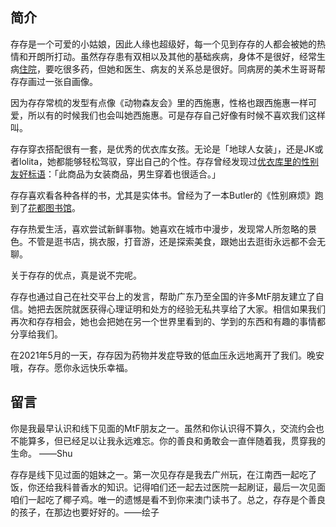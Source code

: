 ## 简介

存存是一个可爱的小姑娘，因此人缘也超级好，每一个见到存存的人都会被她的热情和开朗所打动。虽然存存患有双相以及其他的基础疾病，身体不是很好，经常生病[住院](https://twitter.com/donotexist_A/status/1383379769903910915?s=20)，要吃很多药，但她和医生、病友的关系总是很好。同病房的美术生哥哥帮存存画过一张自画像。

<PhotoScroll photos="[
        '${path}/photos/portrait.jpg', 
    ]" />

因为存存常梳的发型有点像《动物森友会》里的西施惠，性格也跟西施惠一样可爱，所以有的时候我们也会叫她西施惠。可是存存自己好像有时候不喜欢我们这样叫。

存存穿衣搭配很有一套，是优秀的优衣库女孩。无论是「地球人女装」，还是JK或者lolita，她都能够轻松驾驭，穿出自己的个性。存存曾经发现过[优衣库里的性别友好标语](https://twitter.com/donotexist_A/status/1352976196766633985?s=20)：「此商品为女装商品，男生穿着也很适合。」

存存喜欢看各种各样的书，尤其是实体书。曾经为了一本Butler的《性别麻烦》跑到了[花都图书馆](https://twitter.com/donotexist_A/status/1358339066056482817?s=20)。

存存热爱生活，喜欢尝试新鲜事物。她喜欢在城市中漫步，发现常人所忽略的景色。不管是逛书店，挑衣服，打音游，还是探索美食，跟她出去逛街永远都不会无聊。

关于存存的优点，真是说不完呢。

存存也通过自己在社交平台上的发言，帮助广东乃至全国的许多MtF朋友建立了自信。她把去医院就医获得心理证明和处方的经验无私共享给了大家。相信如果我们再次和存存相会，她也会把她在另一个世界里看到的、学到的东西和有趣的事情都分享给我们。

在2021年5月的一天，存存因为药物并发症导致的低血压永远地离开了我们。晚安哦，存存。愿你永远快乐幸福。


## 留言

你是我最早认识和线下见面的MtF朋友之一。虽然和你认识得不算久，交流约会也不能算多，但已经足以让我永远难忘。你的善良和勇敢会一直伴随着我，贯穿我的生命。 ——Shu

存存是线下见过面的姐妹之一。第一次见存存是我去广州玩，在江南西一起吃了饭，你还给我科普香水的知识。记得咱们还一起去过医院一起刷证，最后一次见面咱们一起吃了椰子鸡。唯一的遗憾是看不到你来澳门读书了。总之，存存是个善良的孩子，在那边也要好好的。——绘子
